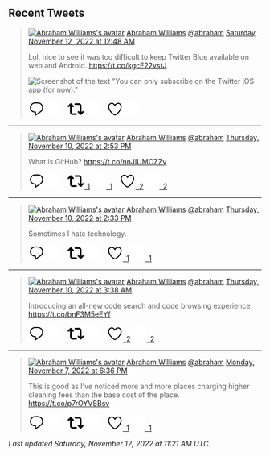 ## Recent Tweets

> [![Abraham Williams's avatar](https://pbs.twimg.com/profile_images/897079141719195648/_mvh-QJH_mini.jpg)](https://twitter.com/abraham) [Abraham Williams](https://twitter.com/abraham) [@abraham](https://twitter.com/abraham) [Saturday, November 12, 2022 at 12:48 AM](https://twitter.com/abraham/status/1591231347724779520)
>
> Lol, nice to see it was too difficult to keep Twitter Blue available on web and Android. https://t.co/kgcE22vstJ
>
> ![Screenshot of the text "You can only subscribe on the Twitter iOS app (for now)."](https://pbs.twimg.com/media/FhUvwl-WAAEN9tT.jpg)
>
> [![Reply](./images/reply_light.svg#gh-light-mode-only "Reply")](https://twitter.com/intent/tweet?in_reply_to=1591231347724779520#gh-light-mode-only)[![Reply](./images/reply.svg#gh-dark-mode-only "Reply")](https://twitter.com/intent/tweet?in_reply_to=1591231347724779520#gh-dark-mode-only)&emsp;[![Retweet](./images/retweet_light.svg#gh-light-mode-only "Retweet")](https://twitter.com/intent/retweet?tweet_id=1591231347724779520#gh-light-mode-only)[![Retweet](./images/retweet.svg#gh-dark-mode-only "Retweet")](https://twitter.com/intent/retweet?tweet_id=1591231347724779520#gh-dark-mode-only)&emsp;[![Like](./images/like_light.svg#gh-light-mode-only "Like")](https://twitter.com/intent/favorite?tweet_id=1591231347724779520#gh-light-mode-only)[![Like](./images/like.svg#gh-dark-mode-only "Like")](https://twitter.com/intent/favorite?tweet_id=1591231347724779520#gh-dark-mode-only)


---

> [![Abraham Williams's avatar](https://pbs.twimg.com/profile_images/897079141719195648/_mvh-QJH_mini.jpg)](https://twitter.com/abraham) [Abraham Williams](https://twitter.com/abraham) [@abraham](https://twitter.com/abraham) [Thursday, November 10, 2022 at 2:53 PM](https://twitter.com/abraham/status/1590719370871058433)
>
> What is GitHub? https://t.co/nnJIUMOZZv
>
> [![Reply](./images/reply_light.svg#gh-light-mode-only "Reply")](https://twitter.com/intent/tweet?in_reply_to=1590719370871058433#gh-light-mode-only)[![Reply](./images/reply.svg#gh-dark-mode-only "Reply")](https://twitter.com/intent/tweet?in_reply_to=1590719370871058433#gh-dark-mode-only)&emsp;[![Retweet](./images/retweet_light.svg#gh-light-mode-only "Retweet")&ensp;1](https://twitter.com/intent/retweet?tweet_id=1590719370871058433#gh-light-mode-only)[![Retweet](./images/retweet.svg#gh-dark-mode-only "Retweet")&ensp;1](https://twitter.com/intent/retweet?tweet_id=1590719370871058433#gh-dark-mode-only)&emsp;[![Like](./images/like_light.svg#gh-light-mode-only "Like")&ensp;2](https://twitter.com/intent/favorite?tweet_id=1590719370871058433#gh-light-mode-only)[![Like](./images/like.svg#gh-dark-mode-only "Like")&ensp;2](https://twitter.com/intent/favorite?tweet_id=1590719370871058433#gh-dark-mode-only)


---

> [![Abraham Williams's avatar](https://pbs.twimg.com/profile_images/897079141719195648/_mvh-QJH_mini.jpg)](https://twitter.com/abraham) [Abraham Williams](https://twitter.com/abraham) [@abraham](https://twitter.com/abraham) [Thursday, November 10, 2022 at 2:33 PM](https://twitter.com/abraham/status/1590714248531181568)
>
> Sometimes I hate technology.
>
> [![Reply](./images/reply_light.svg#gh-light-mode-only "Reply")](https://twitter.com/intent/tweet?in_reply_to=1590714248531181568#gh-light-mode-only)[![Reply](./images/reply.svg#gh-dark-mode-only "Reply")](https://twitter.com/intent/tweet?in_reply_to=1590714248531181568#gh-dark-mode-only)&emsp;[![Retweet](./images/retweet_light.svg#gh-light-mode-only "Retweet")](https://twitter.com/intent/retweet?tweet_id=1590714248531181568#gh-light-mode-only)[![Retweet](./images/retweet.svg#gh-dark-mode-only "Retweet")](https://twitter.com/intent/retweet?tweet_id=1590714248531181568#gh-dark-mode-only)&emsp;[![Like](./images/like_light.svg#gh-light-mode-only "Like")&ensp;1](https://twitter.com/intent/favorite?tweet_id=1590714248531181568#gh-light-mode-only)[![Like](./images/like.svg#gh-dark-mode-only "Like")&ensp;1](https://twitter.com/intent/favorite?tweet_id=1590714248531181568#gh-dark-mode-only)


---

> [![Abraham Williams's avatar](https://pbs.twimg.com/profile_images/897079141719195648/_mvh-QJH_mini.jpg)](https://twitter.com/abraham) [Abraham Williams](https://twitter.com/abraham) [@abraham](https://twitter.com/abraham) [Thursday, November 10, 2022 at 3:38 AM](https://twitter.com/abraham/status/1590549537072238593)
>
> Introducing an all-new code search and code browsing experience https://t.co/bnF3M5eEYf
>
> [![Reply](./images/reply_light.svg#gh-light-mode-only "Reply")](https://twitter.com/intent/tweet?in_reply_to=1590549537072238593#gh-light-mode-only)[![Reply](./images/reply.svg#gh-dark-mode-only "Reply")](https://twitter.com/intent/tweet?in_reply_to=1590549537072238593#gh-dark-mode-only)&emsp;[![Retweet](./images/retweet_light.svg#gh-light-mode-only "Retweet")](https://twitter.com/intent/retweet?tweet_id=1590549537072238593#gh-light-mode-only)[![Retweet](./images/retweet.svg#gh-dark-mode-only "Retweet")](https://twitter.com/intent/retweet?tweet_id=1590549537072238593#gh-dark-mode-only)&emsp;[![Like](./images/like_light.svg#gh-light-mode-only "Like")&ensp;2](https://twitter.com/intent/favorite?tweet_id=1590549537072238593#gh-light-mode-only)[![Like](./images/like.svg#gh-dark-mode-only "Like")&ensp;2](https://twitter.com/intent/favorite?tweet_id=1590549537072238593#gh-dark-mode-only)


---

> [![Abraham Williams's avatar](https://pbs.twimg.com/profile_images/897079141719195648/_mvh-QJH_mini.jpg)](https://twitter.com/abraham) [Abraham Williams](https://twitter.com/abraham) [@abraham](https://twitter.com/abraham) [Monday, November 7, 2022 at 6:36 PM](https://twitter.com/abraham/status/1589688170618433536)
>
> This is good as I've noticed more and more places charging higher cleaning fees than the base cost of the place. https://t.co/p7rOYVSBsv
>
> [![Reply](./images/reply_light.svg#gh-light-mode-only "Reply")](https://twitter.com/intent/tweet?in_reply_to=1589688170618433536#gh-light-mode-only)[![Reply](./images/reply.svg#gh-dark-mode-only "Reply")](https://twitter.com/intent/tweet?in_reply_to=1589688170618433536#gh-dark-mode-only)&emsp;[![Retweet](./images/retweet_light.svg#gh-light-mode-only "Retweet")](https://twitter.com/intent/retweet?tweet_id=1589688170618433536#gh-light-mode-only)[![Retweet](./images/retweet.svg#gh-dark-mode-only "Retweet")](https://twitter.com/intent/retweet?tweet_id=1589688170618433536#gh-dark-mode-only)&emsp;[![Like](./images/like_light.svg#gh-light-mode-only "Like")&ensp;1](https://twitter.com/intent/favorite?tweet_id=1589688170618433536#gh-light-mode-only)[![Like](./images/like.svg#gh-dark-mode-only "Like")&ensp;1](https://twitter.com/intent/favorite?tweet_id=1589688170618433536#gh-dark-mode-only)


_Last updated Saturday, November 12, 2022 at 11:21 AM UTC._
